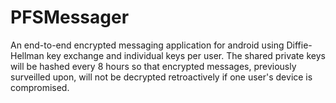 # PFSMessager
An end-to-end encrypted messaging application for android using Diffie-Hellman key exchange and individual keys per user.
The shared private keys will be hashed every 8 hours so that encrypted messages, previously surveilled upon, will not be
decrypted retroactively if one user's device is compromised.
